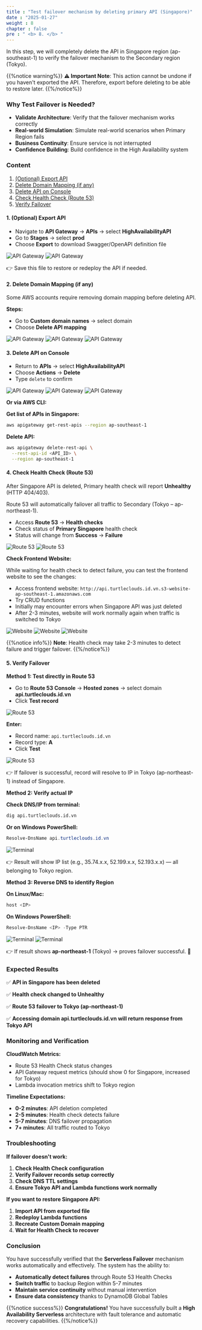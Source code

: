 ```yaml
---
title : "Test failover mechanism by deleting primary API (Singapore)"
date : "2025-01-27" 
weight : 8
chapter : false
pre : " <b> 8. </b> "
---
```


In this step, we will completely delete the API in Singapore region (ap-southeast-1) to verify the failover mechanism to the Secondary region (Tokyo).

{{%notice warning%}}
**⚠️ Important Note**: This action cannot be undone if you haven't exported the API. Therefore, export before deleting to be able to restore later.
{{%/notice%}}

### Why Test Failover is Needed?

- **Validate Architecture**: Verify that the failover mechanism works correctly
- **Real-world Simulation**: Simulate real-world scenarios when Primary Region fails
- **Business Continuity**: Ensure service is not interrupted
- **Confidence Building**: Build confidence in the High Availability system

### Content

1. [(Optional) Export API](#1-optional-export-api)
2. [Delete Domain Mapping (if any)](#2-delete-domain-mapping-if-any)
3. [Delete API on Console](#3-delete-api-on-console)
4. [Check Health Check (Route 53)](#4-check-health-check-route-53)
5. [Verify Failover](#5-verify-failover)

#### 1. (Optional) Export API

- Navigate to **API Gateway** → **APIs** → select **HighAvailabilityAPI**
- Go to **Stages** → select **prod**
- Choose **Export** to download Swagger/OpenAPI definition file

![API Gateway](/images/8/1.png?featherlight=false&width=90pc)
![API Gateway](/images/8/2.png?featherlight=false&width=90pc)

👉 Save this file to restore or redeploy the API if needed.

#### 2. Delete Domain Mapping (if any)

Some AWS accounts require removing domain mapping before deleting API.

**Steps:**
- Go to **Custom domain names** → select domain
- Choose **Delete API mapping**

![API Gateway](/images/8/3.png?featherlight=false&width=90pc)
![API Gateway](/images/8/4.png?featherlight=false&width=90pc)
![API Gateway](/images/8/5.png?featherlight=false&width=90pc)

#### 3. Delete API on Console

- Return to **APIs** → select **HighAvailabilityAPI**
- Choose **Actions** → **Delete**
- Type ```delete``` to confirm

![API Gateway](/images/8/6.png?featherlight=false&width=90pc)
![API Gateway](/images/8/7.png?featherlight=false&width=90pc)
![API Gateway](/images/8/8.png?featherlight=false&width=90pc)

**Or via AWS CLI:**

**Get list of APIs in Singapore:**
```bash
aws apigateway get-rest-apis --region ap-southeast-1
```

**Delete API:**
```bash
aws apigateway delete-rest-api \
  --rest-api-id <API_ID> \
  --region ap-southeast-1
```

#### 4. Check Health Check (Route 53)

After Singapore API is deleted, Primary health check will report **Unhealthy** (HTTP 404/403).

Route 53 will automatically failover all traffic to Secondary (Tokyo – ap-northeast-1).

- Access **Route 53** → **Health checks**
- Check status of **Primary Singapore** health check
- Status will change from **Success** → **Failure**

![Route 53](/images/8/9.png?featherlight=false&width=90pc)
![Route 53](/images/8/10.png?featherlight=false&width=90pc)

**Check Frontend Website:**

While waiting for health check to detect failure, you can test the frontend website to see the changes:

- Access frontend website: ```http://api.turtleclouds.id.vn.s3-website-ap-southeast-1.amazonaws.com```
- Try CRUD functions
- Initially may encounter errors when Singapore API was just deleted
- After 2-3 minutes, website will work normally again when traffic is switched to Tokyo

![Website](/images/8/11.png?featherlight=false&width=90pc)
![Website](/images/8/12.png?featherlight=false&width=90pc)
![Website](/images/8/13.png?featherlight=false&width=90pc)

{{%notice info%}}
**Note**: Health check may take 2-3 minutes to detect failure and trigger failover.
{{%/notice%}}

#### 5. Verify Failover

**Method 1: Test directly in Route 53**

- Go to **Route 53 Console** → **Hosted zones** → select domain **api.turtleclouds.id.vn**
- Click **Test record**

![Route 53](/images/8/14.png?featherlight=false&width=90pc)

**Enter:**
- Record name: ```api.turtleclouds.id.vn```
- Record type: **A**
- Click **Test**

![Route 53](/images/8/15.png?featherlight=false&width=90pc)

👉 If failover is successful, record will resolve to IP in Tokyo (ap-northeast-1) instead of Singapore.

**Method 2: Verify actual IP**

**Check DNS/IP from terminal:**
```bash
dig api.turtleclouds.id.vn
```

**Or on Windows PowerShell:**
```powershell
Resolve-DnsName api.turtleclouds.id.vn
```

![Terminal](/images/8/16.png?featherlight=false&width=90pc)

👉 Result will show IP list (e.g., 35.74.x.x, 52.199.x.x, 52.193.x.x) — all belonging to Tokyo region.

**Method 3: Reverse DNS to identify Region**

**On Linux/Mac:**
```bash
host <IP>
```

**On Windows PowerShell:**
```powershell
Resolve-DnsName <IP> -Type PTR
```

![Terminal](/images/8/17.png?featherlight=false&width=90pc)
![Terminal](/images/8/18.png?featherlight=false&width=90pc)

👉 If result shows **ap-northeast-1** (Tokyo) → proves failover successful. 🎉

### Expected Results

✅ **API in Singapore has been deleted**

✅ **Health check changed to Unhealthy**

✅ **Route 53 failover to Tokyo (ap-northeast-1)**

✅ **Accessing domain api.turtleclouds.id.vn will return response from Tokyo API**

### Monitoring and Verification

**CloudWatch Metrics:**
- Route 53 Health Check status changes
- API Gateway request metrics (should show 0 for Singapore, increased for Tokyo)
- Lambda invocation metrics shift to Tokyo region

**Timeline Expectations:**
- **0-2 minutes**: API deletion completed
- **2-5 minutes**: Health check detects failure
- **5-7 minutes**: DNS failover propagation
- **7+ minutes**: All traffic routed to Tokyo

### Troubleshooting

**If failover doesn't work:**

1. **Check Health Check configuration**
2. **Verify Failover records setup correctly**
3. **Check DNS TTL settings**
4. **Ensure Tokyo API and Lambda functions work normally**

**If you want to restore Singapore API:**

1. **Import API from exported file**
2. **Redeploy Lambda functions**
3. **Recreate Custom Domain mapping**
4. **Wait for Health Check to recover**

### Conclusion

You have successfully verified that the **Serverless Failover** mechanism works automatically and effectively. The system has the ability to:

- **Automatically detect failures** through Route 53 Health Checks
- **Switch traffic** to backup Region within 5-7 minutes
- **Maintain service continuity** without manual intervention
- **Ensure data consistency** thanks to DynamoDB Global Tables

{{%notice success%}}
**Congratulations!** You have successfully built a **High Availability Serverless** architecture with fault tolerance and automatic recovery capabilities.
{{%/notice%}}